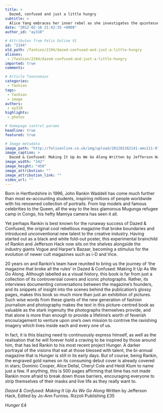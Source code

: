 ```yaml
---
title: >
  Dazed, confused and just a little hungry
subtitle: >
  Alice Yang embraces her inner rebel as she investigates the quintessential rule-breaking magazine
date: "2012-02-16 21:42:35 +0000"
author_id: "ay310"

# Attributes from Felix Online V1
id: "2194"
old_path: /fashion/2194/dazed-confused-and-just-a-little-hungry
aliases:
 - /fashion/2194/dazed-confused-and-just-a-little-hungry
imported: true
comments:

# Article Taxonomies
categories:
 - fashion
tags:
 - fashion
 - image
authors:
 - ay310
highlights:
 - photos

# Homepage control params
headline: true
featured: true

# Image metadata
image_path: "http://felixonline.co.uk/img/upload/201202162141-ams111-9780847836925.jpg"
image_caption: >
  Dazed & Confused: Making It Up As We Go Along Written by Jefferson Hack, Edited by Jo-Ann Furniss
image_width: "342"
image_height: "450"
image_attribution: ""
image_attribution_link: ""
video_url: ""
---
```


Born in Hertfordshire in 1996, John Rankin Waddell has come much further than most ex-accounting students, inspiring millions of people worldwide with his renowned collection of portraits. From top models and famous celebrities to the Queen, all the way to the less glamorous Mugunga refugee camp in Congo, his hefty Mamiya camera has seen it all.

Yet perhaps Rankin is best known for the runaway success of Dazed & Confused, the original cool rebellious magazine that broke boundaries and introduced unconventional new talent to the creative industry. Having started out as a black and white fold-out poster, this experimental brainchild of Rankin and Jefferson Hack now sits on the shelves alongside the industry giants Vogue and Harper’s Bazaar, becoming a stimulus for the evolution of newer cult magazines such as i-D and Vice.

20 years on and Rankin’s team have reunited to bring us the journey of ‘the magazine that broke all the rules’ in Dazed & Confused: Making It Up As We Go Along. Although labelled as a visual history, this book is far from just a collection of its controversial covers and iconic photographs. Rather, its interviews documenting conversations between the magazine’s founders, and its snippets of insight into the scenes behind the publication’s glossy pages, makes this book so much more than just an exhibition of pictures. Such wise words from these giants of the new generation of fashion journalism and photography makes the text in this picture-centred book as valuable as the stark ingenuity the photographs themselves provide, and that alone is more than enough to provide a lifetime’s worth of feverish encouragement to venture upon one’s own mission to contrive the ravishing imagery which lives inside each and every one of us.

In fact, it is this blazing need to continuously express himself, as well as the realisation that he will forever hold a craving to be inspired by those around him, that has led Rankin to his most recent project Hunger. A darker portrayal of the visions that eat at those blessed with talent, the bi-annual magazine that is Hunger is still in its early days. But of course, being Rankin, the engraved gold names on its consuming debut cover is already covered in stars; Dominic Cooper, Alice Dellal, Cheryl Cole and Heidi Klum to name just a few. If anything, this is 500 pages affirming that time has not made Rankin more afraid to break down those barriers, encouraging everyone to strip themselves of their masks and live life as they really want to.

_Dazed & Confused: Making It Up As We Go Along_ Written by Jefferson Hack, Edited by Jo-Ann Furniss. Rizzoli Publishing £35

_Hunger_ £4
